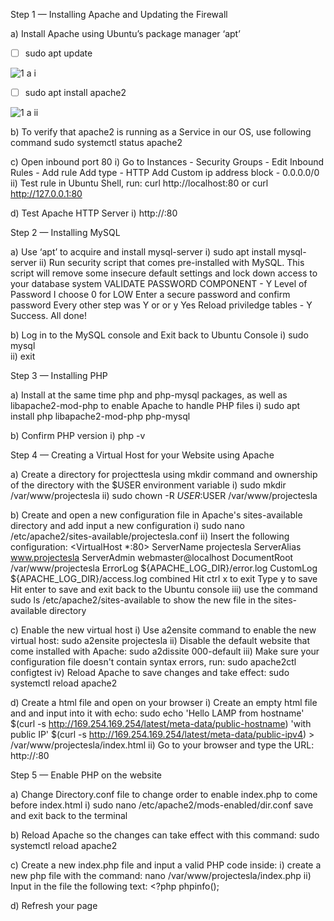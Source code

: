 Step 1 — Installing Apache and Updating the Firewall

a) Install Apache using Ubuntu’s package manager ‘apt’

- [ ] sudo apt update 

![1 a i](https://user-images.githubusercontent.com/10243139/115963443-33fd4800-a517-11eb-88ce-f8d4e19d8b34.jpg)

- [ ] sudo apt install apache2

![1 a ii](https://user-images.githubusercontent.com/10243139/115963600-ea612d00-a517-11eb-8847-b060bc852ff0.jpg)


b) To verify that apache2 is running as a Service in our OS, use following command
	sudo systemctl status apache2

c) Open inbound port 80
	i)	Go to Instances - Security Groups - Edit Inbound Rules - Add rule
	   	Add type - HTTP
Add Custom ip address block - 0.0.0.0/0
	ii)	Test rule in Ubuntu Shell, run: 
		curl http://localhost:80
			or
		curl http://127.0.0.1:80

d) Test Apache HTTP Server
	i)	http://<Public-IP-Address>:80


Step 2 — Installing MySQL

a) Use ‘apt’ to acquire and install mysql-server
	i)	sudo apt install mysql-server
	ii)	Run security script that comes pre-installed with MySQL. This script will remove some insecure default settings and 		lock down access to your database system
		VALIDATE PASSWORD COMPONENT - Y
		Level of Password I choose 0 for LOW
		Enter a secure password and confirm password
		Every other step was Y or or y Yes
		Reload priviledge tables - Y
		Success. All done!

b) Log in to the MySQL console and Exit back to Ubuntu Console
	i)	sudo mysql	
	ii)	exit


Step 3 — Installing PHP

a) Install at the same time php and php-mysql packages, as well as libapache2-mod-php to enable Apache to handle PHP files
	i)	sudo apt install php libapache2-mod-php php-mysql 

b) Confirm PHP version
	i)	php -v


Step 4 — Creating a Virtual Host for your Website using Apache

a) Create a directory for projecttesla using mkdir command and ownership of the directory with the $USER environment variable
	i)	sudo mkdir /var/www/projectesla 
	ii)	sudo chown -R $USER:$USER /var/www/projectesla 

b) Create and open a new configuration file in Apache's sites-available directory and add input a new configuration
	i)	sudo nano /etc/apache2/sites-available/projectesla.conf
	ii)	Insert the following configuration:
		<VirtualHost *:80>
    			ServerName projectesla
    			ServerAlias www.projectesla 
    			ServerAdmin webmaster@localhost
    			DocumentRoot /var/www/projectesla
    			ErrorLog ${APACHE_LOG_DIR}/error.log
    			CustomLog ${APACHE_LOG_DIR}/access.log combined
		</VirtualHost>
		Hit ctrl x to exit
		Type y to save
		Hit enter to save and exit back to the Ubuntu console
	iii)	use the command sudo ls /etc/apache2/sites-available to show the new file in the sites-available directory

c) Enable the new virtual host
	i)	Use a2ensite command to enable the new virtual host:
		sudo a2ensite projectesla
	ii)	Disable the default website that come installed with Apache:
		sudo a2dissite 000-default
	iii)	Make sure your configuration file doesn't contain syntax errors, run:
		sudo apache2ctl configtest
	iv)	Reload Apache to save changes and take effect:
		sudo systemctl reload apache2

d) Create a html file and open on your browser
	i)	Create an empty html file and and input into it with echo:
		sudo echo 'Hello LAMP from hostname' $(curl -s http://169.254.169.254/latest/meta-data/public-hostname) 'with public 		IP' $(curl -s http://169.254.169.254/latest/meta-data/public-ipv4) > /var/www/projectesla/index.html
	ii)	Go to your browser and type the URL:
		http://<Public-IP-Address>:80


Step 5 — Enable PHP on the website

a) Change Directory.conf file to change order to enable index.php to come before index.html
	i)	sudo nano /etc/apache2/mods-enabled/dir.conf
		save and exit back to the terminal

b) Reload Apache so the changes can take effect with this command:
		sudo systemctl reload apache2

c) Create a new index.php file and input a valid PHP code inside:
	i)	create a new php file with the command: nano /var/www/projectesla/index.php
	ii)	Input in the file the following text:
		<?php
		phpinfo();

d) Refresh your page
		


